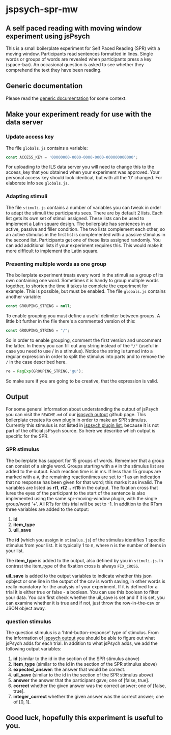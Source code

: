 # jspsych-spr-mw

## A self paced reading with moving window experiment using jsPsych
This is a small boilerplate experiment for Self Paced Reading (SPR) with a
moving window. Participants read sentences formatted in lines. Single
words or groups of words are revealed when participants press a key (space-bar). An occasional
question is asked to see whether they comprehend the text they have been
reading.

## Generic documentation
Please read the [generic documentation](https://github.com/UiL-OTS-labs/jspsych-uil-template-docs) for some context.

## Make your experiment ready for use with the data server

### Update access key
The file `globals.js` contains a variable:
```javascript
const ACCESS_KEY = '00000000-0000-0000-0000-000000000000';
```
For uploading to the ILS data server you will need to change
this to the access_key that you obtained when your experiment
was approved. Your personal access key should look identical, but
with all the '0' changed. For elaborate info see `globals.js`.

### Adapting stimuli
The file `stimuli.js` contains a number of variables you can tweak
in order to adapt the stimuli the participants sees. There
are by default 2 lists. Each list gets its own
set of stimuli assigned. These lists can be used to implement
a Latin square design. The boilerplate has sentences in an
active, passive and filler condition. The two lists complement
each other, so an active stimulus in the first list is complemented
with a passive stimulus in the second list. Participants get one of these
lists assigned randomly. You can add additional lists if your experiment
requires this. This would make it more difficult
to implement the Latin square.

### Presenting multiple words as one group
The boilerplate experiment treats every word in the stimuli as a
group of its own containing one word. Sometimes it is handy to group
multiple words together, to shorten the time it takes to complete the
experiment for example. This is possible, but must be enabled. The file
`globals.js` contains another variable:
```javascript
const GROUPING_STRING = null;
```
To enable grouping you must define a useful delimiter between groups.
A little bit further in the file there's a commented version of this:
```javascript
const GROUPING_STRING = "/";
```
So in order to enable grouping, comment the first version and uncomment
the latter. In theory you can fill out any string instead of the `"/"`
(useful in case you need to use / in a stimulus).
Notice the string is turned into a regular expression in order to split
the stimulus into parts and to remove the `/` in the case described here.
```javascript
re = RegExp(GROUPING_STRING,'gu');
```
So make sure if you are going to be creative, that the expression is valid.

## Output
For some general information about understanding the output of jsPsych you
can visit the `README.md` of our [jspsych output][1] github page. This 
boilerplate creates its own plugin in order to make an SPR stimulus. Currently this
stimulus is not listed in [jspsych plugin list][2], because it is not part of
the official jsPsych source. So here we describe which output is specific for
the SPR.

### SPR stimulus
The boilerplate has support for 15 groups of words. Remember that a group can
consist of a single word. Groups starting with a `#` in the stimulus list are
added to the output. Each reaction time is in ms. If less than 15 groups are
marked with a `#`, the remaining reactiontimes are set to -1 as an indication
that no response has been given for that word; this marks it as
invalid. The variables are listed as **rt1**, **rt2** **..** **rt15** in the output.
The fixation cross that lures the eyes of the participant to the start of the
sentence is also implemented using the same spr-moving-window plugin, with the
single group/word '+'. All RTs for this trial will be set to -1.
In addition to the RTsm three variables are added to the output:

1. **id**
2. **item_type**
3. **uil_save**

The **id** (which you assign in `stimulus.js`) of the stimulus identifies 1
specific stimulus from your list. It is typically 1 to n, where n is the number
of items in your list. 

The **item_type** is added to the output, also defined by you in `stimuli.js`.
In contrast the item_type of the fixation cross is always ```FIX_CROSS```.

**uil_save** is added to the output variables to indicate whether this
json opbject or one line in the output of the csv is worth saving, in other
words is really mandatory for the analysis of your experiment. If it is defined
for a trial it is either true or false - a boolean. You can use this boolean 
to filter your data. You can first check whether the uil_save is set and
if it is set, you can examine whether it is true and if not, just throw the
row-in-the-csv or JSON object away.

### question stimulus
The question stimulus is a 'html-button-response' type of stimulus. From the
information of [jspsych output][1] you should be able to figure out what jsPsych
adds for each trial. In addition to what jsPsych adds, we add the following
output variables:

1. **id** (similar to the id in the section of the SPR stimulus above)
2. **item_type** (similar to the id in the section of the SPR stimulus above)
3. **expected_answer**: the answer that would be correct.
4. **uil_save** (similar to the id in the section of the SPR stimulus above)
5. **answer** the answer that the participant gave; one of [false, true].
6. **correct** whether the given answer was the correct answer; one of [false, true].
7. **integer_correct** whether the given answer was the correct answer; one of [0, 1].

## Good luck, hopefully this experiment is useful to you.

[1]:<https://github.com/UiL-OTS-labs/jspsych-output>
[2]:<https://www.jspsych.org/plugins/overview/#list-of-available-plugins>
